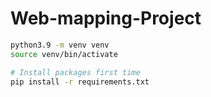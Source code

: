 # Web-mapping-Project
```bash
python3.9 -m venv venv
source venv/bin/activate

# Install packages first time
pip install -r requirements.txt
```
